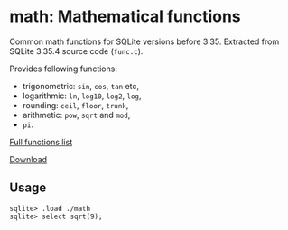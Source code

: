 # math: Mathematical functions

Common math functions for SQLite versions before 3.35.
Extracted from SQLite 3.35.4 source code (`func.c`).

Provides following functions:

-   trigonometric: `sin`, `cos`, `tan` etc,
-   logarithmic: `ln`, `log10`, `log2`, `log`,
-   rounding: `ceil`, `floor`, `trunk`,
-   arithmetic: `pow`, `sqrt` and `mod`,
-   `pi`.

[Full functions list](https://sqlite.org/lang_mathfunc.html)

[Download](https://github.com/nalgeon/sqlean/releases/latest)

## Usage

```
sqlite> .load ./math
sqlite> select sqrt(9);
```
